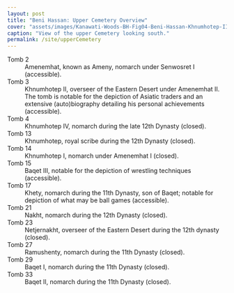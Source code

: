```yaml
---
layout: post
title: "Beni Hassan: Upper Cemetery Overview"
cover: "assets/images/Kanawati-Woods-BH-Fig04-Beni-Hassan-Khnumhotep-II-View-of-upper-terrace-looking-south1920x.jpg"
caption: "View of the upper Cemetery looking south."
permalink: /site/upperCemetery
---
```



<dl>
<dt>Tomb 2</dt><dd>Amenemhat, known as Ameny, nomarch under Senwosret I (accessible).
</dd>
<dt>Tomb 3</dt><dd>Khnumhotep II, overseer of the Eastern Desert under Amenemhat II. The tomb is notable for the depiction of Asiatic traders and an extensive (auto)biography detailing his personal achievements (accessible).
</dd>
<dt>Tomb 4</dt><dd>Khnumhotep IV, nomarch during the late 12th Dynasty (closed).
</dd>
<dt>Tomb 13</dt><dd>Khnumhotep, royal scribe during the 12th Dynasty (closed).
</dd>
<dt>Tomb 14</dt><dd>Khnumhotep I, nomarch under Amenemhat I (closed).
</dd>
<dt>Tomb 15</dt><dd>Baqet III, notable for the depiction of wrestling techniques (accessible).
</dd>
<dt>Tomb 17</dt><dd>Khety, nomarch during the 11th Dynasty, son of Baqet; notable for depiction of what may be ball games (accessible).</dd>
<dt>Tomb 21</dt><dd>Nakht, nomarch during the 12th Dynasty (closed).
</dd>
<dt>Tomb 23</dt><dd>Netjernakht, overseer of the Eastern Desert during the 12th dynasty (closed).
</dd>
<dt>Tomb 27</dt><dd>Ramushenty, nomarch during the 11th Dynasty (closed).
</dd>
<dt>Tomb 29</dt><dd>Baqet I, nomarch during the 11th Dynasty (closed).
</dd>
<dt>Tomb 33</dt><dd>Baqet II, nomarch during the 11th Dynasty (closed).
</dd>
<dl>